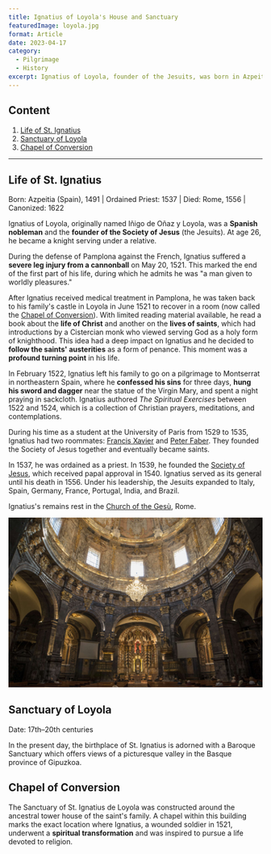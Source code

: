 ```yaml
---
title: Ignatius of Loyola's House and Sanctuary
featuredImage: loyola.jpg
format: Article
date: 2023-04-17
category:
  - Pilgrimage
  - History
excerpt: Ignatius of Loyola, founder of the Jesuits, was born in Azpeitia in 1491 and became a knight at age 26. After suffering a severe leg injury in battle, he had a profound spiritual conversion and decided to follow the austerities of the saints as penance. He wrote The Spiritual Exercises, a collection of Christian meditations, and founded the Society of Jesus in 1539. Ignatius died in Rome in 1556 and is buried in the Church of the Gesù. Today, the Sanctuary of Loyola in the Basque province of Gipuzkoa honors his legacy with a Baroque shrine and a chapel marking the site of his conversion.
---
```


## Content

1. [Life of St. Ignatius](/post/loyola/#life-of-st-ignatius)
2. [Sanctuary of Loyola](/post/loyola/#sanctuary-of-loyola)
3. [Chapel of Conversion](/post/loyola/#chapel-of-conversion)

---

## Life of St. Ignatius

Born: Azpeitia (Spain), 1491 | Ordained Priest: 1537 | Died: Rome, 1556 | Canonized: 1622

Ignatius of Loyola, originally named Iñigo de Oñaz y Loyola, was a **Spanish nobleman** and the **founder of the Society of Jesus** (the Jesuits). At age 26, he became a knight serving under a relative.

During the defense of Pamplona against the French, Ignatius suffered a **severe leg injury from a cannonball** on May 20, 1521. This marked the end of the first part of his life, during which he admits he was "a man given to worldly pleasures."

After Ignatius received medical treatment in Pamplona, he was taken back to his family's castle in Loyola in June 1521 to recover in a room (now called the [Chapel of Conversion](/post/loyola/#chapel-of-conversion)). With limited reading material available, he read a book about the **life of Christ** and another on the **lives of saints**, which had introductions by a Cistercian monk who viewed serving God as a holy form of knighthood. This idea had a deep impact on Ignatius and he decided to **follow the saints' austerities** as a form of penance. This moment was a **profound turning point** in his life.

In February 1522, Ignatius left his family to go on a pilgrimage to Montserrat in northeastern Spain, where he **confessed his sins** for three days, **hung his sword and dagger** near the statue of the Virgin Mary, and spent a night praying in sackcloth. Ignatius authored *The Spiritual Exercises* between 1522 and 1524, which is a collection of Christian prayers, meditations, and contemplations.

During his time as a student at the University of Paris from 1529 to 1535, Ignatius had two roommates: [Francis Xavier](https://www.britannica.com/biography/Saint-Francis-Xavier) and [Peter Faber](https://www.britannica.com/biography/Peter-Faber). They founded the Society of Jesus together and eventually became saints.

In 1537, he was ordained as a priest. In 1539, he founded the [Society of Jesus](https://www.britannica.com/topic/Jesuits), which received papal approval in 1540. Ignatius served as its general until his death in 1556. Under his leadership, the Jesuits expanded to Italy, Spain, Germany, France, Portugal, India, and Brazil.

Ignatius's remains rest in the [Church of the Gesù](https://www.britannica.com/topic/Gesu), Rome.

![Sanctuary of Loyola Spain](loyola-interior.jpg 'Inside the Sanctuary of Loyola')

## Sanctuary of Loyola

Date: 17th–20th centuries

In the present day, the birthplace of St. Ignatius is adorned with a Baroque Sanctuary which offers views of a picturesque valley in the Basque province of Gipuzkoa.

## Chapel of Conversion

The Sanctuary of St. Ignatius de Loyola was constructed around the ancestral tower house of the saint's family. A chapel within this building marks the exact location where Ignatius, a wounded soldier in 1521, underwent a **spiritual transformation** and was inspired to pursue a life devoted to religion.

